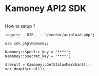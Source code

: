# Kamoney API2 SDK


```bash

```

How to setup ?

```text
require __DIR__ . '/vendor/autoload.php';

use sdk_php\Kamoney;

Kamoney::$public_key = '****';
Kamoney::$secret_key = '****';

$result = Kamoney::GetStatusMerchant();
var_dump($result);

```
